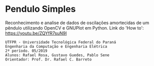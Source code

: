 # Pendulo Simples
Reconhecimento e analise de dados de oscilações amortecidas de um pêndulo utilizando OpenCV e GNUPlot em Python.
Link do 'How to': https://youtu.be/ZQYfR7suN9I

	UTFPR - Universidade Tecnológica Federal do Paraná 
	Engenharia da Computação e Engenharia Elétrica
	2º período. 05/2019 
	Alunos: Rafael Rosa, Gustavo Guedes, Pablo Sene 
	Orientador: Prof. Dr. Rafael C. Barreto
